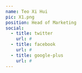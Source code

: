 ```yaml
---
name: Teo Xi Hui
pic: X1.png
position: Head of Marketing
social:
  - title: twitter
    url: #
  - title: facebook
    url: #
  - title: google-plus
    url: #
---
```

